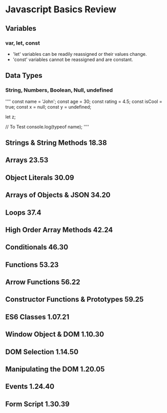 # Javascript Basics Review

## Variables
### var, let, const
* 'let' variables can be readily reassigned or their values change.
* 'const' variables cannot be reassigned and are constant.

## Data Types
### String, Numbers, Boolean, Null, undefined

''''
const name = 'John';
const age = 30;
const rating = 4.5;
const isCool = true;
const x = null;
const y = undefined;

let z;

// To Test
console.log(typeof name);
''''

## Strings & String Methods 18.38


## Arrays 23.53


## Object Literals 30.09


## Arrays of Objects & JSON 34.20


## Loops 37.4


## High Order Array Methods 42.24


## Conditionals 46.30


## Functions 53.23


## Arrow Functions 56.22


## Constructor Functions & Prototypes 59.25


## ES6 Classes 1.07.21


## Window Object & DOM 1.10.30


## DOM Selection 1.14.50


## Manipulating the DOM 1.20.05


## Events 1.24.40


## Form Script 1.30.39

